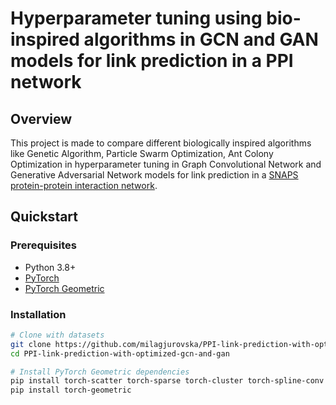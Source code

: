 # Hyperparameter tuning using bio-inspired algorithms in GCN and GAN models for link prediction in a PPI network 

## Overview

This project is made to compare different biologically inspired algorithms like Genetic Algorithm, Particle Swarm Optimization, Ant Colony Optimization in hyperparameter tuning in Graph Convolutional Network and Generative Adversarial Network models for link prediction in a <a href="https://snap.stanford.edu/biodata/datasets/10000/10000-PP-Pathways.html">SNAPS protein-protein interaction network</a>. 


## Quickstart

### Prerequisites
- Python 3.8+
- [PyTorch](https://pytorch.org/get-started/locally/) 
- [PyTorch Geometric](https://pytorch-geometric.readthedocs.io)

### Installation
```bash
# Clone with datasets 
git clone https://github.com/milagjurovska/PPI-link-prediction-with-optimized-gcn-and-gan.git
cd PPI-link-prediction-with-optimized-gcn-and-gan

# Install PyTorch Geometric dependencies
pip install torch-scatter torch-sparse torch-cluster torch-spline-conv -f https://data.pyg.org/whl/torch-2.0.0+cu117.html
pip install torch-geometric
